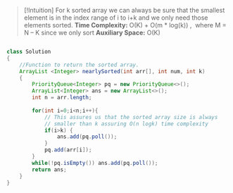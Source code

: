 
>[!Intuition]
>For k sorted array we can always be sure that the smallest element is in the index range of i to i+k and we only need those elements sorted.
>**Time Complexity:** O(K) + O(m * log(k)) ,  where M = N – K  since we only sort 
>**Auxiliary Space:** O(K)
>


```java

class Solution
{
    //Function to return the sorted array.
    ArrayList <Integer> nearlySorted(int arr[], int num, int k)
    {
        PriorityQueue<Integer> pq = new PriorityQueue<>();
        ArrayList<Integer> ans = new ArrayList<>();
        int n = arr.length;
        
        for(int i=0;i<n;i++){
            // This assures us that the sorted array size is always 
            // smaller than k assuring O(n logk) time complexity
            if(i>k) {
                ans.add(pq.poll());
            }
            pq.add(arr[i]);
        }
        while(!pq.isEmpty()) ans.add(pq.poll());
        return ans;
    }
}

```
